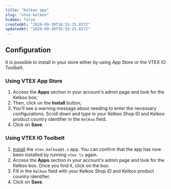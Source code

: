 ```yaml
---
title: "Kelkoo app"
slug: "vtex-kelkoo"
hidden: false
createdAt: "2020-09-30T16:55:25.857Z"
updatedAt: "2020-09-30T16:55:25.857Z"
---
```


## Configuration

It is possible to install in your store either by using App Store or the VTEX IO Toolbelt.

### Using VTEX App Store

1. Access the **Apps** section in your account's admin page and look for the Kelkoo box;
2. Then, click on the **Install** button;
3. You'll see a warning message about needing to enter the necessary configurations. Scroll down and type in your Kelkoo Shop ID and Kelkoo product country identifier in the `Kelkoo` field.
4. Click on **Save**.

### Using VTEX IO Toolbelt

1. [Install](https://vtex.io/docs/recipes/development/installing-an-app/) the `vtex.kelkoo@1.x` app. You can confirm that the app has now been installed by running `vtex ls` again. 
2. Access the **Apps** section in your account's admin page and look for the Kelkoo box. Once you find it, click on the box.
3. Fill in the `Kelkoo` field with your Kelkoo Shop ID and Kelkoo product country identifier.
4. Click on **Save**.
